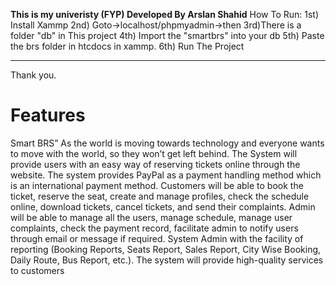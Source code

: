 **This is my univeristy (FYP) Developed By Arslan Shahid**
How To Run:
1st) Install Xammp
2nd) Goto->localhost/phpmyadmin->then
3rd)There is a folder "db"  in This project 
4th) Import the "smartbrs" into your db
5th) Paste the brs folder in htcdocs in xammp.
6th) Run The Project
_________________________________________
Thank you.
# Features
Smart BRS” As the world is moving towards technology and everyone wants to move with the world, so they won’t get left behind. The System will provide users with an easy way of reserving tickets online through the website. The system provides PayPal as a payment handling method which is an international payment method. Customers will be able to book the ticket, reserve the seat, create and manage profiles, check the schedule online, download tickets, cancel tickets, and send their complaints. Admin will be able to manage all the users, manage schedule, manage user complaints, check the payment record, facilitate admin to notify users through email or message if required. System Admin with the facility of reporting (Booking Reports, Seats Report, Sales Report, City Wise Booking, Daily Route, Bus Report, etc.). The system will provide high-quality services to customers
